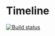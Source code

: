 # Timeline

[![Build status](https://ci.appveyor.com/api/projects/status/gqwro9xeu525o2ay?svg=true)](https://ci.appveyor.com/project/kira-khutornaya/ahj-10-timeline)
